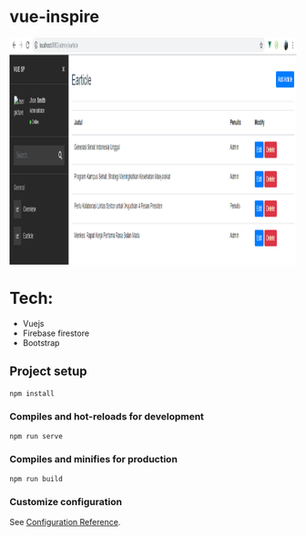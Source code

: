 # vue-inspire

<p align="center"><img height="400px" src="https://github.com/perdianto27/vue-crud-fire/blob/master/sc.png"></p>

# Tech:

- Vuejs
- Firebase firestore
- Bootstrap

## Project setup
```
npm install
```

### Compiles and hot-reloads for development
```
npm run serve
```

### Compiles and minifies for production
```
npm run build
```

### Customize configuration
See [Configuration Reference](https://cli.vuejs.org/config/).
